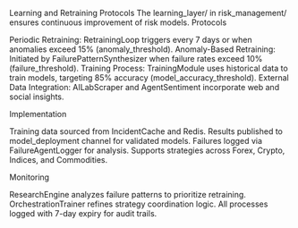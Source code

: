 Learning and Retraining Protocols
The learning_layer/ in risk_management/ ensures continuous improvement of risk models.
Protocols

Periodic Retraining: RetrainingLoop triggers every 7 days or when anomalies exceed 15% (anomaly_threshold).
Anomaly-Based Retraining: Initiated by FailurePatternSynthesizer when failure rates exceed 10% (failure_threshold).
Training Process: TrainingModule uses historical data to train models, targeting 85% accuracy (model_accuracy_threshold).
External Data Integration: AILabScraper and AgentSentiment incorporate web and social insights.

Implementation

Training data sourced from IncidentCache and Redis.
Results published to model_deployment channel for validated models.
Failures logged via FailureAgentLogger for analysis.
Supports strategies across Forex, Crypto, Indices, and Commodities.

Monitoring

ResearchEngine analyzes failure patterns to prioritize retraining.
OrchestrationTrainer refines strategy coordination logic.
All processes logged with 7-day expiry for audit trails.
